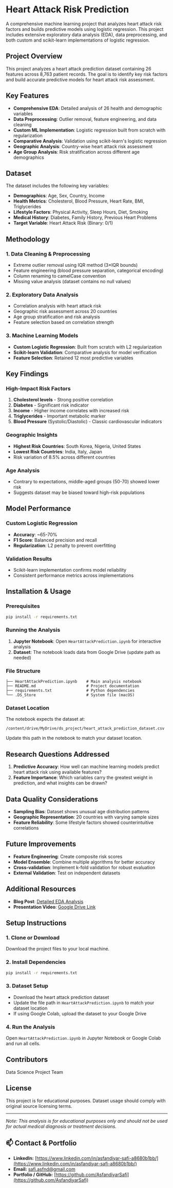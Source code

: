 # Heart Attack Risk Prediction

A comprehensive machine learning project that analyzes heart attack risk factors and builds predictive models using logistic regression. This project includes extensive exploratory data analysis (EDA), data preprocessing, and both custom and scikit-learn implementations of logistic regression.

## Project Overview

This project analyzes a heart attack prediction dataset containing 26 features across 8,763 patient records. The goal is to identify key risk factors and build accurate predictive models for heart attack risk assessment.

## Key Features

- **Comprehensive EDA**: Detailed analysis of 26 health and demographic variables
- **Data Preprocessing**: Outlier removal, feature engineering, and data cleaning
- **Custom ML Implementation**: Logistic regression built from scratch with regularization
- **Comparative Analysis**: Validation using scikit-learn's logistic regression
- **Geographic Analysis**: Country-wise heart attack risk assessment
- **Age Group Analysis**: Risk stratification across different age demographics

## Dataset

The dataset includes the following key variables:
- **Demographics**: Age, Sex, Country, Income
- **Health Metrics**: Cholesterol, Blood Pressure, Heart Rate, BMI, Triglycerides
- **Lifestyle Factors**: Physical Activity, Sleep Hours, Diet, Smoking
- **Medical History**: Diabetes, Family History, Previous Heart Problems
- **Target Variable**: Heart Attack Risk (Binary: 0/1)

## Methodology

### 1. Data Cleaning & Preprocessing
- Extreme outlier removal using IQR method (3×IQR bounds)
- Feature engineering (blood pressure separation, categorical encoding)
- Column renaming to camelCase convention
- Missing value analysis (dataset contains no null values)

### 2. Exploratory Data Analysis
- Correlation analysis with heart attack risk
- Geographic risk assessment across 20 countries
- Age group stratification and risk analysis
- Feature selection based on correlation strength

### 3. Machine Learning Models
- **Custom Logistic Regression**: Built from scratch with L2 regularization
- **Scikit-learn Validation**: Comparative analysis for model verification
- **Feature Selection**: Retained 12 most predictive variables

## Key Findings

### High-Impact Risk Factors
1. **Cholesterol levels** - Strong positive correlation
2. **Diabetes** - Significant risk indicator  
3. **Income** - Higher income correlates with increased risk
4. **Triglycerides** - Important metabolic marker
5. **Blood Pressure** (Systolic/Diastolic) - Classic cardiovascular indicators

### Geographic Insights
- **Highest Risk Countries**: South Korea, Nigeria, United States
- **Lowest Risk Countries**: India, Italy, Japan
- Risk variation of 8.5% across different countries

### Age Analysis
- Contrary to expectations, middle-aged groups (50-70) showed lower risk
- Suggests dataset may be biased toward high-risk populations

## Model Performance

### Custom Logistic Regression
- **Accuracy**: ~65-70%
- **F1 Score**: Balanced precision and recall
- **Regularization**: L2 penalty to prevent overfitting

### Validation Results
- Scikit-learn implementation confirms model reliability
- Consistent performance metrics across implementations

## Installation & Usage

### Prerequisites
```bash
pip install -r requirements.txt
```

### Running the Analysis
1. **Jupyter Notebook**: Open `HeartAttackPrediction.ipynb` for interactive analysis
2. **Dataset**: The notebook loads data from Google Drive (update path as needed)

### File Structure
```
├── HeartAttackPrediction.ipynb    # Main analysis notebook
├── README.md                      # Project documentation
├── requirements.txt               # Python dependencies
└── .DS_Store                      # System file (macOS)
```

### Dataset Location
The notebook expects the dataset at:
```
/content/drive/MyDrive/ds_project/heart_attack_prediction_dataset.csv
```
Update this path in the notebook to match your dataset location.

## Research Questions Addressed

1. **Predictive Accuracy**: How well can machine learning models predict heart attack risk using available features?
2. **Feature Importance**: Which variables carry the greatest weight in prediction, and what insights can be drawn?

## Data Quality Considerations

- **Sampling Bias**: Dataset shows unusual age distribution patterns
- **Geographic Representation**: 20 countries with varying sample sizes
- **Feature Reliability**: Some lifestyle factors showed counterintuitive correlations

## Future Improvements

- **Feature Engineering**: Create composite risk scores
- **Model Ensemble**: Combine multiple algorithms for better accuracy
- **Cross-validation**: Implement k-fold validation for robust evaluation
- **External Validation**: Test on independent datasets

## Additional Resources

- **Blog Post**: [Detailed EDA Analysis](https://medium.com/@writingtaha/performing-exploratory-data-analysis-eda-on-heart-risk-dataset-6f3e87e2e068)
- **Presentation Video**: [Google Drive Link](https://drive.google.com/drive/folders/1dvQlMCPBOLXsBpsnHr4GgDitxyZF9P_l?usp=share_link)

## Setup Instructions

### 1. Clone or Download
Download the project files to your local machine.

### 2. Install Dependencies
```bash
pip install -r requirements.txt
```

### 3. Dataset Setup
- Download the heart attack prediction dataset
- Update the file path in `HeartAttackPrediction.ipynb` to match your dataset location
- If using Google Colab, upload the dataset to your Google Drive

### 4. Run the Analysis
Open `HeartAttackPrediction.ipynb` in Jupyter Notebook or Google Colab and run all cells.

## Contributors

Data Science Project Team

## License

This project is for educational purposes. Dataset usage should comply with original source licensing terms.

---

*Note: This analysis is for educational purposes only and should not be used for actual medical diagnosis or treatment decisions.*


## 📫 Contact & Portfolio

- **LinkedIn:** [https://www.linkedin.com/in/asfandiyar-safi-a8680b1bb/](https://www.linkedin.com/in/asfandiyar-safi-a8680b1bb/)  
- **Email:** safi.asfnd@gmail.com  
- **Portfolio / GitHub:** [https://github.com/AsfandiyarSafi](https://github.com/AsfandiyarSafi)


